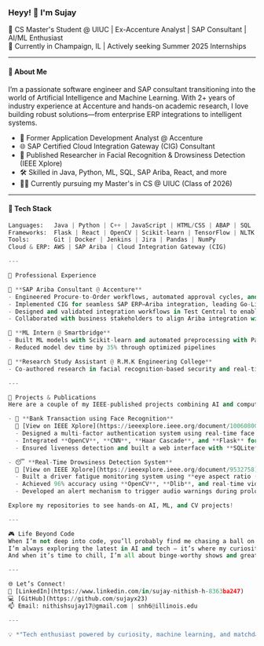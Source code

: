 ### Heyy! 👋 I'm Sujay

🚀 CS Master's Student @ UIUC | Ex-Accenture Analyst | SAP Consultant | AI/ML Enthusiast  
📍 Currently in Champaign, IL | Actively seeking Summer 2025 Internships  

---

#### 🧠 About Me

I’m a passionate software engineer and SAP consultant transitioning into the world of Artificial Intelligence and Machine Learning. With 2+ years of industry experience at Accenture and hands-on academic research, I love building robust solutions—from enterprise ERP integrations to intelligent systems.

- 💼 Former Application Development Analyst @ Accenture  
- 🌐 SAP Certified Cloud Integration Gateway (CIG) Consultant  
- 🤖 Published Researcher in Facial Recognition & Drowsiness Detection (IEEE Xplore)  
- 🛠 Skilled in Java, Python, ML, SQL, SAP Ariba, React, and more  
- 🧑‍💻 Currently pursuing my Master's in CS @ UIUC (Class of 2026)  

---

#### 🔧 Tech Stack

```python
Languages:   Java | Python | C++ | JavaScript | HTML/CSS | ABAP | SQL  
Frameworks:  Flask | React | OpenCV | Scikit-learn | TensorFlow | NLTK  
Tools:       Git | Docker | Jenkins | Jira | Pandas | NumPy  
Cloud & ERP: AWS | SAP Ariba | Cloud Integration Gateway (CIG)

---

💼 Professional Experience  

🔹 **SAP Ariba Consultant @ Accenture**  
- Engineered Procure-to-Order workflows, automated approval cycles, and financial reconciliation  
- Implemented CIG for seamless SAP ERP–Ariba integration, leading Go-Live deployments  
- Designed and validated integration workflows in Test Central to enable smooth data exchange for procurement transactions  
- Collaborated with business stakeholders to align Ariba integration with enterprise financial reporting structures

🔹 **ML Intern @ Smartbridge**  
- Built ML models with Scikit-learn and automated preprocessing with Pandas  
- Reduced model dev time by 35% through optimized pipelines  

🔹 **Research Study Assistant @ R.M.K Engineering College**  
- Co-authored research in facial recognition-based security and real-time detection systems  

---

🧠 Projects & Publications  
Here are a couple of my IEEE-published projects combining AI and computer vision to solve real-world challenges.

- 🚀 **Bank Transaction using Face Recognition**  
  🔗 [View on IEEE Xplore](https://ieeexplore.ieee.org/document/10060800)  
  - Designed a multi-factor authentication system using real-time face recognition and OTP verification.  
  - Integrated **OpenCV**, **CNN**, **Haar Cascade**, and **Flask** for secure biometric login.  
  - Ensured liveness detection and built a web interface with **SQLite** and **SMTP** integration.

- 😴 **Real-Time Drowsiness Detection System**  
  🔗 [View on IEEE Xplore](https://ieeexplore.ieee.org/document/9532758)  
  - Built a driver fatigue monitoring system using **eye aspect ratio (EAR)** tracking via facial landmarks.  
  - Achieved 96% accuracy using **OpenCV**, **Dlib**, and real-time video processing techniques.  
  - Developed an alert mechanism to trigger audio warnings during prolonged eye closure.

Explore my repositories to see hands-on AI, ML, and CV projects!

---

🎮 Life Beyond Code  
When I’m not deep into code, you’ll probably find me chasing a ball on the soccer field or lifting ideas (and sometimes actual weights) at the gym.  
I’m always exploring the latest in AI and tech — it’s where my curiosity lives.  
And when it’s time to chill, I’m all about binge-worthy shows and great conversations — hit me up with recs or collab ideas!

---

🌐 Let’s Connect!  
🔗 [LinkedIn](https://www.linkedin.com/in/sujay-nithish-h-8363ba247)  
💻 [GitHub](https://github.com/sujayx23)  
📫 Email: nithishsujay17@gmail.com | snh6@illinois.edu

---

💡 *"Tech enthusiast powered by curiosity, machine learning, and matchday adrenaline."*
